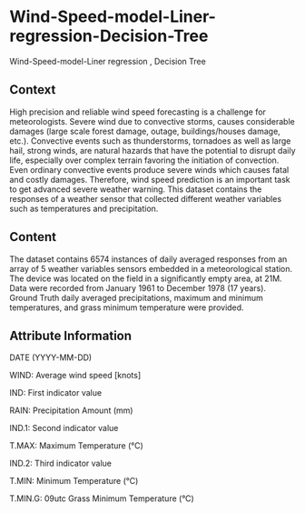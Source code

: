 # Wind-Speed-model-Liner-regression-Decision-Tree
Wind-Speed-model-Liner regression , Decision Tree


## Context
High precision and reliable wind speed forecasting is a challenge for meteorologists. Severe wind due to convective storms, causes considerable damages (large scale forest damage, outage, buildings/houses damage, etc.). Convective events such as thunderstorms, tornadoes as well as large hail, strong winds, are natural hazards that have the potential to disrupt daily life, especially over complex terrain favoring the initiation of convection. Even ordinary convective events produce severe winds which causes fatal and costly damages. Therefore, wind speed prediction is an important task to get advanced severe weather warning. This dataset contains the responses of a weather sensor that collected different weather variables such as temperatures and precipitation.

## Content
The dataset contains 6574 instances of daily averaged responses from an array of 5 weather variables sensors embedded in a meteorological station. The device was located on the field in a significantly empty area, at 21M. Data were recorded from January 1961 to December 1978 (17 years). Ground Truth daily averaged precipitations, maximum and minimum temperatures, and grass minimum temperature were provided.

## Attribute Information
DATE (YYYY-MM-DD)

WIND: Average wind speed [knots]

IND: First indicator value

RAIN: Precipitation Amount (mm)

IND.1: Second indicator value

T.MAX: Maximum Temperature (°C)

IND.2: Third indicator value

T.MIN: Minimum Temperature (°C)

T.MIN.G: 09utc Grass Minimum Temperature (°C)
